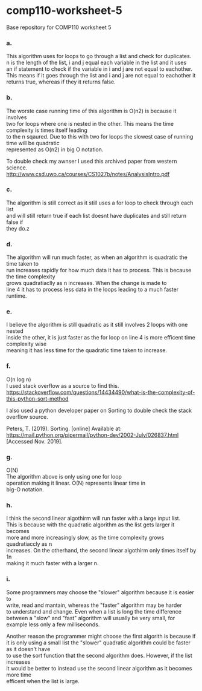 # comp110-worksheet-5
Base repository for COMP110 worksheet 5


### a.  
This algorithm uses for loops to go through a list and check for duplicates.   
n is the length of the list, i and j equal each variable in the list and it uses  
an if statement to check if the variable in i and j are not equal to eachother.  
This means if it goes through the list and i and j are not equal to eachother it  
returns true, whereas if they it returns false.  
  
### b.  
The worste case running time of this algorithm is O(n2) is because it involves  
two for loops where one is nested in the other. This means the time complexity is times itself leading  
to the n sqaured. Due to this with two for loops the slowest case of running time will be quadratic   
represented as O(n2) in big O notation.  
   
To double check my awnser I used this archived paper from western science.  
http://www.csd.uwo.ca/courses/CS1027b/notes/AnalysisIntro.pdf  
  
  
### c.  
The algorithm is still correct as it still uses a for loop to check through each list   
and will still return true if each list doesnt have duplicates and still return false if  
they do.z  
  
### d.   
The algorithm will run much faster, as when an algorithm is quadratic the time taken to   
run increases rapidly for how much data it has to process. This is because the time complexity  
grows quadratiaclly as n increases. When the change is made to  
line 4 it has to process less data in the loops leading to a much faster runtime.  
  
  
### e.   
I believe the algorithm is still quadratic as it still involves 2 loops with one nested  
inside the other, it is just faster as the for loop on line 4 is more efficent time complexity wise  
meaning it has less time for the quadratic time taken to increase.  
  
### f.  
O(n log n)  
I used stack overflow as a source to find this.  
https://stackoverflow.com/questions/14434490/what-is-the-complexity-of-this-python-sort-method  
  
I also used a python developer paper on Sorting to double check the stack overflow source.  
  
Peters, T. (2019). Sorting. [online] Available at: https://mail.python.org/pipermail/python-dev/2002-July/026837.html [Accessed Nov. 2019].  
  
  
  
### g.  
O(N)  
 The algorithm above is only using one for loop  
 operation making it linear. O(N) represents linear time in   
big-O notation.  
  
### h.  
I think the second linear algothirm will run faster with a large input list.  
This is because with the quadratic algorithm as the list gets larger it becomes  
more and more increasingly slow, as the time complexity grows quadratiaccly as n   
increases. On the otherhand, the second linear algothirm only times itself by 1n  
making it much faster with a larger n.  
  
  
  
  
### i.  
Some programmers may choose the "slower" algorithm because it is easier to   
write, read and mantain, whereas the "faster" algorithm may be harder  
to understand and change. Even when a list is long the time difference   
between a "slow" and "fast" algorithm will usually be very small, for   
example less only a few milliseconds.  
  
Another reason the programmer might choose the first algorith is because if  
it is only using a small list the "slower" quadratic algorithm could be faster as it doesn't have   
to use the sort function that the second algorithm does. However, if the list increases  
it would be better to instead use the second linear algorithm as it becomes more time  
efficent when the list is large.  
  
